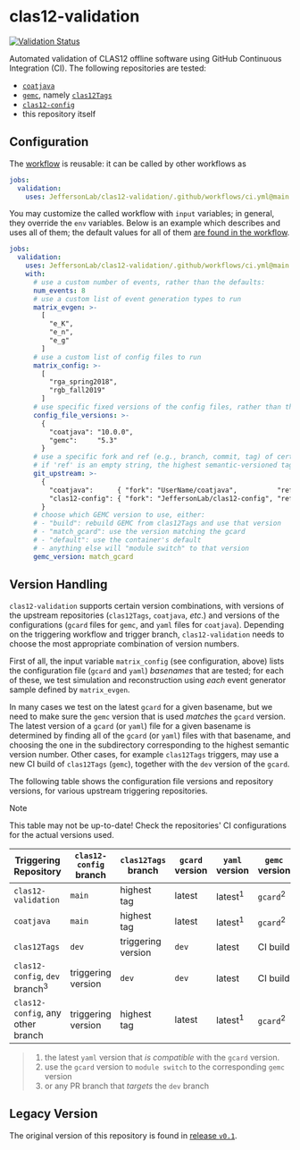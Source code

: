 # clas12-validation 

[![Validation Status](https://github.com/JeffersonLab/clas12-validation/actions/workflows/ci.yml/badge.svg)](https://github.com/JeffersonLab/clas12-validation/actions/workflows/ci.yml)

Automated validation of CLAS12 offline software using GitHub Continuous Integration (CI). The following repositories are tested:
- [`coatjava`](https://github.com/JeffersonLab/coatjava)
- [`gemc`](https://github.com/gemc), namely [`clas12Tags`](https://github.com/gemc/clas12Tags)
- [`clas12-config`](https://github.com/JeffersonLab/clas12-config)
- this repository itself

## Configuration

The [workflow](.github/workflows/ci.yml) is reusable: it can be called by other workflows as
```yaml
jobs:
  validation:
    uses: JeffersonLab/clas12-validation/.github/workflows/ci.yml@main
```

You may customize the called workflow with `input` variables; in general, they override the `env` variables. Below is an example which describes and uses all of them;
the default values for all of them [are found in the workflow](.github/workflows/ci.yml).
```yaml
jobs:
  validation:
    uses: JeffersonLab/clas12-validation/.github/workflows/ci.yml@main
    with:
      # use a custom number of events, rather than the defaults:
      num_events: 8
      # use a custom list of event generation types to run
      matrix_evgen: >-
        [
          "e_K",
          "e_n",
          "e_g"
        ]
      # use a custom list of config files to run
      matrix_config: >-
        [
          "rga_spring2018",
          "rgb_fall2019"
        ]
      # use specific fixed versions of the config files, rather than the default (latest) versions (JSON string):
      config_file_versions: >-
        {
          "coatjava": "10.0.0",
          "gemc":     "5.3"
        }
      # use a specific fork and ref (e.g., branch, commit, tag) of certain repositories (JSON string);
      # if 'ref' is an empty string, the highest semantic-versioned tag will be used
      git_upstream: >-
        {
          "coatjava":      { "fork": "UserName/coatjava",          "ref": "feature-branch"   },
          "clas12-config": { "fork": "JeffersonLab/clas12-config", "ref": "new-config-files" }
        }
      # choose which GEMC version to use, either:
      # - "build": rebuild GEMC from clas12Tags and use that version
      # - "match_gcard": use the version matching the gcard
      # - "default": use the container's default
      # - anything else will "module switch" to that version
      gemc_version: match_gcard
```

## Version Handling

`clas12-validation` supports certain version combinations, with versions of the upstream repositories (`clas12Tags`, `coatjava`, _etc_.) and
versions of the configurations (`gcard` files for `gemc`, and `yaml` files for `coatjava`). Depending on the triggering workflow and trigger
branch, `clas12-validation` needs to choose the most appropriate combination of version numbers.

First of all, the input variable `matrix_config` (see configuration, above) lists the configuration file (`gcard` and `yaml`) _basenames_ that are tested; for each of these,
we test simulation and reconstruction using _each_ event generator sample defined by `matrix_evgen`.

In many cases we test on the latest `gcard` for a given basename, but we need to make sure the `gemc` version that is used _matches_ the `gcard` version.
The latest version of a `gcard` (or `yaml`) file for a given basename is determined by finding all of the `gcard` (or `yaml`) files with that
basename, and choosing the one in the subdirectory corresponding to the highest semantic version number.
Other cases, for example `clas12Tags` triggers, may use a new CI build of `clas12Tags` (`gemc`), together with the `dev` version of the `gcard`.

The following table shows the configuration file versions and repository versions, for various upstream triggering repositories.

> [!NOTE]
> This table may not be up-to-date! Check the repositories' CI configurations for the actual versions used.

| Triggering Repository                     | `clas12-config` branch | `clas12Tags` branch | `gcard` version | `yaml` version     | `gemc` version      | `coatjava` version |
| ---                                       | ---                    | ---                 | ---             | ---                | ---                 | ---                |
| `clas12-validation`                       | `main`                 | highest tag         | latest          | latest<sup>1</sup> | `gcard`<sup>2</sup> | `development`      |
| `coatjava`                                | `main`                 | highest tag         | latest          | latest<sup>1</sup> | `gcard`<sup>2</sup> | triggering version |
| `clas12Tags`                              | `dev`                  | triggering version  | `dev`           | latest             | CI build            | `development`      |
| `clas12-config`, `dev` branch<sup>3</sup> | triggering version     | `dev`               | `dev`           | latest             | CI build            | `development`      |
| `clas12-config`, any other branch         | triggering version     | highest tag         | latest          | latest<sup>1</sup> | `gcard`<sup>2</sup> | `development`      |

> 1. the latest `yaml` version that _is compatible_ with the `gcard` version.
> 2. use the `gcard` version to `module switch` to the corresponding `gemc` version
> 3. or any PR branch that _targets_ the `dev` branch

## Legacy Version
The original version of this repository is found in [release `v0.1`](https://github.com/JeffersonLab/clas12-validation/releases/tag/v0.1).
